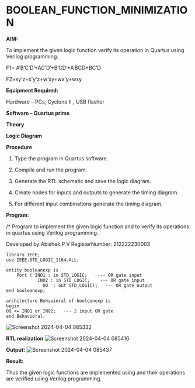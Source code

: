 # BOOLEAN_FUNCTION_MINIMIZATION

**AIM:**

To implement the given logic function verify its operation in Quartus using Verilog programming.

F1= A’B’C’D’+AC’D’+B’CD’+A’BCD+BC’D 

F2=xy’z+x’y’z+w’xy+wx’y+wxy

**Equipment Required:**

Hardware – PCs, Cyclone II , USB flasher

**Software – Quartus prime**

**Theory**

**Logic Diagram**

**Procedure**

1.	Type the program in Quartus software.

2.	Compile and run the program.

3.	Generate the RTL schematic and save the logic diagram.

4.	Create nodes for inputs and outputs to generate the timing diagram.

5.	For different input combinations generate the timing diagram.


**Program:**

/* Program to implement the given logic function and to verify its operations in quartus using Verilog programming. 

Developed by:Abishek.P.V 
RegisterNumber: 212222230003


```
library IEEE;
use IEEE.STD_LOGIC_1164.ALL;

entity booleanexp is 
    Port ( INO1 : in STD_LOGIC;    --- OR gate input
	        INO2 : in STD_LOGIC;    --- OR gate input
			  OO  : out STD_LOGIC);   --- OR gate output
end booleanexp;

architecture Behavioral of booleanexp is 
begin
OO <= INO1 or INO2;   --- 2 input OR gate
end Behavioral;
```
![Screenshot 2024-04-04 085332](https://github.com/pvabishek/BOOLEAN_FUNCTION_MINIMIZATION/assets/119405626/6ba5f68f-199a-4214-bd94-6f2cee090184)


**RTL realization**
![Screenshot 2024-04-04 085416](https://github.com/pvabishek/BOOLEAN_FUNCTION_MINIMIZATION/assets/119405626/2cfc9458-aa6c-45ab-ae47-a764c0d049da)

**Output:**
![Screenshot 2024-04-04 085437](https://github.com/pvabishek/BOOLEAN_FUNCTION_MINIMIZATION/assets/119405626/8f6aa7d6-7c17-431c-b474-5ea85ffdbf22)

**Result:**

Thus the given logic functions are implemented using and their operations are verified using Verilog programming.

